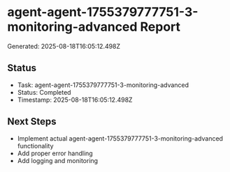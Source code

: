# agent-agent-1755379777751-3-monitoring-advanced Report

Generated: 2025-08-18T16:05:12.498Z

## Status
- Task: agent-agent-1755379777751-3-monitoring-advanced
- Status: Completed
- Timestamp: 2025-08-18T16:05:12.498Z

## Next Steps
- Implement actual agent-agent-1755379777751-3-monitoring-advanced functionality
- Add proper error handling
- Add logging and monitoring
